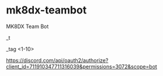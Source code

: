 # mk8dx-teambot
MK8DX Team Bot

_t <teamSize> <players>

_tag <1-10>

https://discord.com/api/oauth2/authorize?client_id=711910347711316039&permissions=3072&scope=bot
